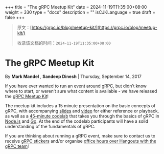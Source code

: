 +++
title = "The gRPC Meetup Kit"
date = 2024-11-19T11:35:00+08:00
weight = 330
type = "docs"
description = ""
isCJKLanguage = true
draft = false
+++

> 原文：[https://grpc.io/blog/meetup-kit/](https://grpc.io/blog/meetup-kit/)
>
> 收录该文档的时间：`2024-11-19T11:35:00+08:00`

# The gRPC Meetup Kit

By **Mark Mandel** , **Sandeep Dinesh** | Thursday, September 14, 2017



If you have ever wanted to run an event around [gRPC](https://grpc.io/), but didn’t know where to start, or weren’t sure what content is available - we have released the [gRPC Meetup Kit](https://github.com/grpc-ecosystem/meetup-kit)!

The meetup kit includes a 15 minute presentation on the basic concepts of gRPC, with accompanying [slides](https://docs.google.com/presentation/d/1dgI09a-_4dwBMLyqfwchvS6iXtbcISQPLAXL6gSYOcc/edit?usp=sharing) and [video](https://www.youtube.com/watch?v=UVsIfSfS6I4) for either reference or playback, as well as a [45-minute codelab](https://codelabs.developers.google.com/codelabs/cloud-grpc/index.html) that takes you through the basics of gRPC in [Node.js](https://nodejs.org/) and [Go](https://golang.org/). At the end of the codelab participants will have a solid understanding of the fundamentals of gRPC.

If you are thinking about running a gRPC event, make sure to contact us to receive [gRPC stickers](https://goo.gl/forms/C3TCtFdobz4ippty2) and/or organise [office hours over Hangouts with the gRPC team](https://goo.gl/forms/pvxNwWExr5ApbNst2)!
